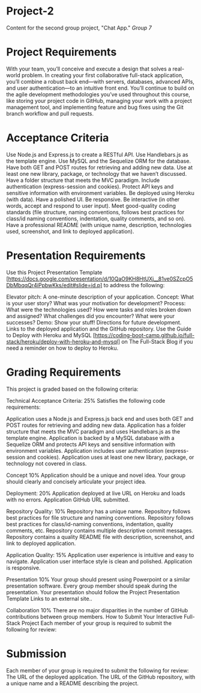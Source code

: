 # Project-2
Content for the second group project, "Chat App." *Group 7*

# Project Requirements
With your team, you’ll conceive and execute a design that solves a real-world problem. In creating your first collaborative full-stack application, you’ll combine a robust back end—with servers, databases, advanced APIs, and user authentication—to an intuitive front end. You’ll continue to build on the agile development methodologies you’ve used throughout this course, like storing your project code in GitHub, managing your work with a project management tool, and implementing feature and bug fixes using the Git branch workflow and pull requests.

# Acceptance Criteria
Use Node.js and Express.js to create a RESTful API.
Use Handlebars.js as the template engine.
Use MySQL and the Sequelize ORM for the database.
Have both GET and POST routes for retrieving and adding new data.
Use at least one new library, package, or technology that we haven’t discussed.
Have a folder structure that meets the MVC paradigm.
Include authentication (express-session and cookies).
Protect API keys and sensitive information with environment variables.
Be deployed using Heroku (with data).
Have a polished UI.
Be responsive.
Be interactive (in other words, accept and respond to user input).
Meet good-quality coding standards (file structure, naming conventions, follows best practices for class/id naming conventions, indentation, quality comments, and so on).
Have a professional README (with unique name, description, technologies used, screenshot, and link to deployed application).

# Presentation Requirements
Use this Project Presentation Template [https://docs.google.com/presentation/d/10QaO9KH8HtUXj__81ve0SZcpO5DbMbqqQr4iPpbwKks/edit#slide=id.p] to address the following:

Elevator pitch: A one-minute description of your application.
Concept: What is your user story? What was your motivation for development?
Process: What were the technologies used? How were tasks and roles broken down and assigned? What challenges did you encounter? What were your successes?
Demo: Show your stuff!
Directions for future development.
Links to the deployed application and the GitHub repository. Use the Guide to Deploy with Heroku and MySQL [https://coding-boot-camp.github.io/full-stack/heroku/deploy-with-heroku-and-mysql] on The Full-Stack Blog if you need a reminder on how to deploy to Heroku.

# Grading Requirements
This project is graded based on the following criteria:

Technical Acceptance Criteria: 25%
Satisfies the following code requirements:

Application uses a Node.js and Express.js back end and uses both GET and POST routes for retrieving and adding new data.
Application has a folder structure that meets the MVC paradigm and uses Handlebars.js as the template engine.
Application is backed by a MySQL database with a Sequelize ORM and protects API keys and sensitive information with environment variables.
Application includes user authentication (express-session and cookies).
Application uses at least one new library, package, or technology not covered in class.

Concept 10%
Application should be a unique and novel idea.
Your group should clearly and concisely articulate your project idea.

Deployment: 20%
Application deployed at live URL on Heroku and loads with no errors.
Application GitHub URL submitted.

Repository Quality: 10%
Repository has a unique name.
Repository follows best practices for file structure and naming conventions.
Repository follows best practices for class/id-naming conventions, indentation, quality comments, etc.
Repository contains multiple descriptive commit messages.
Repository contains a quality README file with description, screenshot, and link to deployed application.

Application Quality: 15%
Application user experience is intuitive and easy to navigate.
Application user interface style is clean and polished.
Application is responsive.

Presentation 10%
Your group should present using Powerpoint or a similar presentation software.
Every group member should speak during the presentation.
Your presentation should follow the Project Presentation Template Links to an external site..

Collaboration 10%
There are no major disparities in the number of GitHub contributions between group members.
How to Submit Your Interactive Full-Stack Project
Each member of your group is required to submit the following for review:

# Submission
Each member of your group is required to submit the following for review:
The URL of the deployed application.
The URL of the GitHub repository, with a unique name and a README describing the project.
